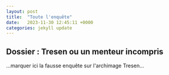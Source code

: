 ```yaml
---
layout: post
title:  "Toute l'enquête"
date:   2023-11-30 12:45:11 +0000
categories: jekyll update
---
```


## Dossier : Tresen ou un menteur incompris

...marquer ici la fausse enquête sur l'archimage Tresen...